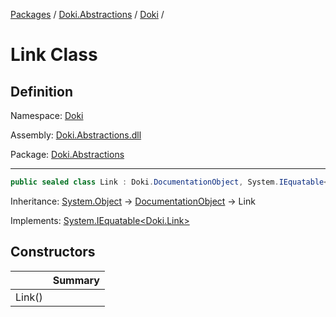 [Packages](../../README.md) / [Doki.Abstractions](../README.md) / [Doki](README.md) / 

# Link Class

## Definition

Namespace: [Doki](README.md)

Assembly: [Doki.Abstractions.dll](../README.md)

Package: [Doki.Abstractions](https://www.nuget.org/packages/Doki.Abstractions)

---

```csharp
public sealed class Link : Doki.DocumentationObject, System.IEquatable<Doki.Link>
```

Inheritance: [System.Object](https://learn.microsoft.com/en-us/dotnet/api/System.Object) → [DocumentationObject](Doki.DocumentationObject.md) → Link

Implements: [System.IEquatable&lt;Doki.Link&gt;](https://learn.microsoft.com/en-us/dotnet/api/System.IEquatable&lt;Doki.Link&gt;)

## Constructors

|   |Summary|
|---|---|
|Link()||


